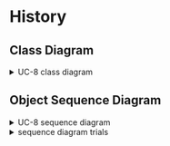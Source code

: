 # History

## Class Diagram
<details>
<summary>UC-8 class diagram</summary>
</br>

</details>


## Object Sequence Diagram

<details>
<summary>UC-8 sequence diagram</summary>
</br>

![sequence_diagram](diagram/history_sequence_diagram_1.png)
</br>

</details>


<details>
<summary>sequence diagram trials</summary>
</br>
첫 번째는 Database가 Display History를 직접 call 하는 설계이며 두번째는 Database가 결과로 나온 history를 Controller에게 return 한 뒤 Controller가 Display History를 call하는 방식이다.
</br>
Database가 Display History를 call하는 것은 Database의 기능에 맞지 않다고 판단하여 두번째 설계로 결정하였다.
</br>

![sequence_trials](diagram/history_sequence_trial.jpg)


</details>

